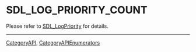 # SDL_LOG_PRIORITY_COUNT

Please refer to [SDL_LogPriority](SDL_LogPriority) for details.

----
[CategoryAPI](CategoryAPI), [CategoryAPIEnumerators](CategoryAPIEnumerators)

